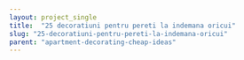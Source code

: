 ```yaml
---
layout: project_single
title:  "25 decoratiuni pentru pereti la indemana oricui"
slug: "25-decoratiuni-pentru-pereti-la-indemana-oricui"
parent: "apartment-decorating-cheap-ideas"
---
```

 